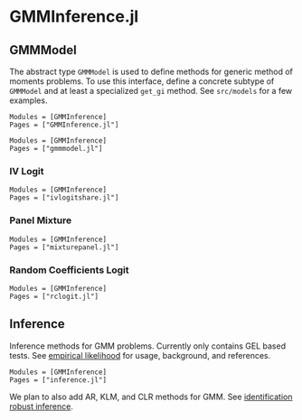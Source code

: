 # GMMInference.jl


## GMMModel

The abstract type `GMMModel` is used to define methods for generic
method of moments problems. To use this interface, define a concrete 
subtype of `GMMModel` and at least a specialized `get_gi` method. See
`src/models` for a few examples. 

```@autodocs
Modules = [GMMInference]
Pages = ["GMMInference.jl"]
```

```@autodocs
Modules = [GMMInference]
Pages = ["gmmmodel.jl"]
```

### IV Logit

```@autodocs
Modules = [GMMInference]
Pages = ["ivlogitshare.jl"]
```

### Panel Mixture

```@autodocs
Modules = [GMMInference]
Pages = ["mixturepanel.jl"]
```

### Random Coefficients Logit

```@autodocs
Modules = [GMMInference]
Pages = ["rclogit.jl"]
```

## Inference

Inference methods for GMM problems. Currently only contains GEL based
tests. See [empirical
likelihood](https://schrimpf.github.io/GMMInference.jl/empiricalLikelihood/)
for usage, background, and references.


```@autodocs
Modules = [GMMInference]
Pages = ["inference.jl"]
```

We plan to also add AR, KLM, and CLR methods for GMM. See [identification
robust
inference](https://schrimpf.github.io/GMMInference.jl/identificationRobustInference/). 
